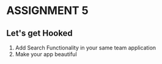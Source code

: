 # ASSIGNMENT 5

## Let's get Hooked
1) Add Search Functionality in your same team application
2) Make your app beautiful